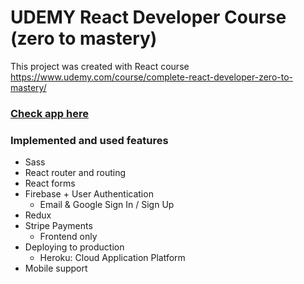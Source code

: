 # UDEMY React Developer Course (zero to mastery)

This project was created with React course https://www.udemy.com/course/complete-react-developer-zero-to-mastery/

###  [Check app here](https://clothing-react-app-live.herokuapp.com/)

### Implemented and used features

+ Sass
+ React router and routing
+ React forms
+ Firebase + User Authentication
  + Email & Google Sign In / Sign Up
+ Redux
+ Stripe Payments
  + Frontend only
+ Deploying to production
  + Heroku: Cloud Application Platform
+ Mobile support


